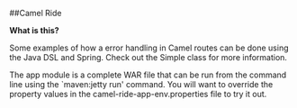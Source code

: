 ##Camel Ride

**What is this?**

Some examples of how a error handling in Camel routes can be done using the Java DSL and Spring. Check out the Simple class for more information.

The app module is a complete WAR file that can be run from the command line using the `maven:jetty run' command. You will want to override the property values in the camel-ride-app-env.properties file to try it out.
